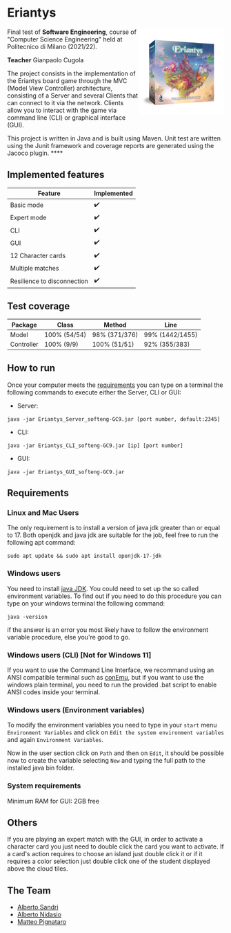 # Eriantys

<img align="right" width="200" height="200" src="github/Eriantys box.png">

Final test of **Software Engineering**, course of "Computer Science Engineering" held at Politecnico di Milano (2021/22).

**Teacher** Gianpaolo Cugola

The project consists in the implementation of the Eriantys board game through the MVC (Model View Controller) architecture, consisting of a Server and several Clients that can connect to it via the network. Clients allow you to interact with the game via command line (CLI) or graphical interface (GUI).

This project is written in Java and is built using Maven. Unit test are written using the Junit framework and coverage reports are generated using the Jacoco plugin. ****

## Implemented features

| Feature                     | Implemented |
| --------------------------- | ----------- |
| Basic mode                  | ✔️           |
| Expert mode                 | ✔️           |
| CLI                         | ✔️           |
| GUI                         | ✔️           |
| 12 Character cards          | ✔️           |
| Multiple matches            | ✔️           |
| Resilience to disconnection | ✔️           |


## Test coverage

| Package    | Class        | Method        | Line            |
| ---------- | ------------ | ------------- | --------------- |
| Model      | 100% (54/54) | 98% (371/376) | 99% (1442/1455) |
| Controller | 100% (9/9)   | 100% (51/51)  | 92% (355/383)   |


## How to run
Once your computer meets the [requirements](#Requirements) you can type on a terminal the following commands to execute either the Server, CLI or GUI:  
 - Server:   
```
java -jar Eriantys_Server_softeng-GC9.jar [port number, default:2345]
```
 - CLI:   
 ```
 java -jar Eriantys_CLI_softeng-GC9.jar [ip] [port number]
 ```
 - GUI:   
 ```
 java -jar Eriantys_GUI_softeng-GC9.jar
 ```
 
## Requirements
 ### Linux and Mac Users
 The only requirement is to install a version of java jdk greater than or equal to 17. Both openjdk and java jdk are suitable for the job, feel free to run the following apt command:  
 ```
 sudo apt update && sudo apt install openjdk-17-jdk
 ```

 ### Windows users
 You need to install [java JDK](https://www.oracle.com/java/technologies/javase/jdk17-archive-downloads.html). You could need to set up the so called environment variables. To find out if you need to do this procedure you can type on your windows terminal the following command:  
 ```
 java -version
 ```

 if the answer is an error you most likely have to follow the environment variable procedure, else you're good to go.

 ### Windows users (CLI) [Not for Windows 11]
 If you want to use the Command Line Interface, we recommand using an ANSI compatible terminal such as [conEmu](https://conemu.github.io/), but if you want to use the windows plain terminal, you need to run the provided .bat script to enable ANSI codes inside your terminal.
  
 ### Windows users (Environment variables)
 To modify the environment variables you need to type in your `start` menu `Environment Variables` and click on `Edit the system environment variables` and again `Environment Variables`.

 Now in the user section click on `Path` and then on `Edit`, it should be possible now to create the variable selecting `New` and typing the full path to the installed java bin folder.

 ### System requirements
 Minimum RAM for GUI: 2GB free
 
## Others
If you are playing an expert match with the GUI, in order to activate a character card you just need to double click the card you want to activate. If a card's action requires to choose an island just double click it or if it requires a color selection just double click one of the student displayed above the cloud tiles. 

## The Team
* [Alberto Sandri](https://github.com/AlbertoSandri)
* [Alberto Nidasio](https://github.com/NidasioAlberto)
* [Matteo Pignataro](https://github.com/trainer400)
